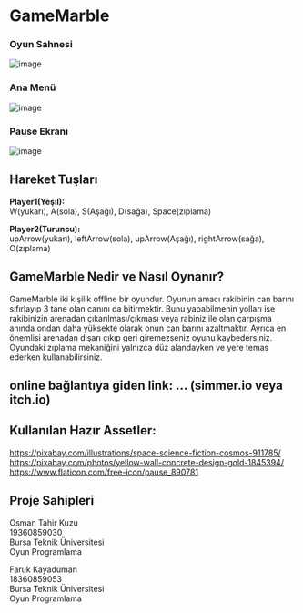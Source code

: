 # GameMarble
### Oyun Sahnesi  
![image](https://user-images.githubusercontent.com/56130302/143783702-0e653573-b0a0-4776-b10c-e1ad28af6854.png)
### Ana Menü
![image](https://user-images.githubusercontent.com/56130302/143783744-2f6d12e7-88c4-4bd1-8114-38c6bb33bad5.png)
### Pause Ekranı
![image](https://user-images.githubusercontent.com/56130302/143783766-4294fdde-8f4e-48d0-b240-e54167785390.png)

## Hareket Tuşları
**Player1(Yeşil):**   
W(yukarı), A(sola), S(Aşağı), D(sağa), Space(zıplama)
 
**Player2(Turuncu):**    
upArrow(yukarı), leftArrow(sola), upArrow(Aşağı), rightArrow(sağa), O(zıplama)

## GameMarble Nedir ve Nasıl Oynanır?
GameMarble iki kişilik offline bir oyundur. Oyunun amacı rakibinin can barını sıfırlayıp 3 tane olan canını da bitirmektir. Bunu yapabilmenin yolları ise rakibinizin arenadan çıkarılması/çıkması veya rabiniz ile olan çarpışma anında ondan daha yüksekte olarak onun can barını azaltmaktır. Ayrıca en önemlisi arenadan dışarı çıkıp geri giremezseniz oyunu kaybedersiniz. Oyundaki zıplama mekaniğini yalnızca düz alandayken ve yere temas ederken kullanabilirsiniz.


## online bağlantıya giden link: ... (simmer.io veya itch.io)
 
##	Kullanılan Hazır Assetler:  
https://pixabay.com/illustrations/space-science-fiction-cosmos-911785/  
https://pixabay.com/photos/yellow-wall-concrete-design-gold-1845394/  
https://www.flaticon.com/free-icon/pause_890781

## Proje Sahipleri
Osman Tahir Kuzu  
19360859030  
Bursa Teknik Üniversitesi  
Oyun Programlama  

Faruk Kayaduman  
18360859053  
Bursa Teknik Üniversitesi  
Oyun Programlama
